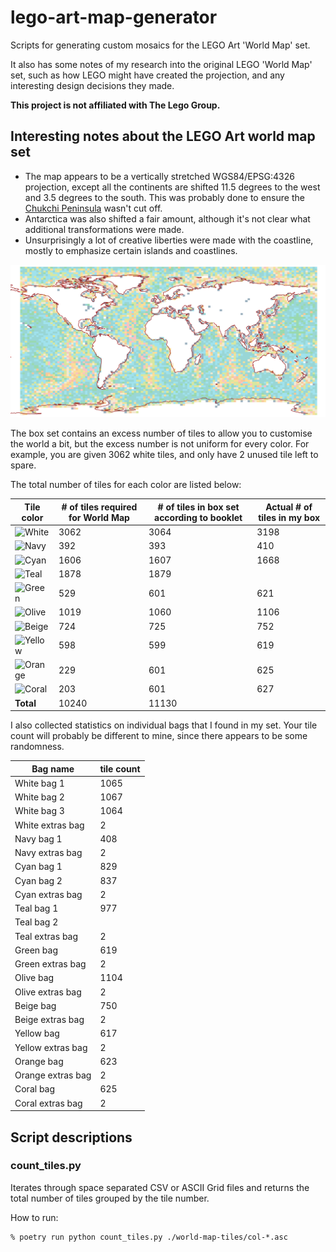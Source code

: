 # lego-art-map-generator

Scripts for generating custom mosaics for the LEGO Art 'World Map' set.

It also has some notes of my research into the original LEGO 'World Map' set,
such as how LEGO might have created the projection, and any interesting design
decisions they made.

**This project is not affiliated with The Lego Group.**

## Interesting notes about the LEGO Art world map set

* The map appears to be a vertically stretched WGS84/EPSG:4326 projection,
  except all the continents are shifted 11.5 degrees to the west and 3.5 degrees
  to the south. This was probably done to ensure the
  [Chukchi Peninsula][chukchi-peninsula] wasn't cut off.
* Antarctica was also shifted a fair amount, although it's not clear what
  additional transformations were made.
* Unsurprisingly a lot of creative liberties were made with the coastline,
  mostly to emphasize certain islands and coastlines.

![LEGO World Map with coastlines on top](world-map-with-coastlines.png)

[chukchi-peninsula]: https://en.wikipedia.org/wiki/Chukchi_Peninsula

The box set contains an excess number of tiles to allow you to customise the
world a bit, but the excess number is not uniform for every color. For example,
you are given 3062 white tiles, and only have 2 unused tile left to spare.

The total number of tiles for each color are listed below:

| Tile color | # of tiles required for World Map | # of tiles in box set according to booklet | Actual # of tiles in my box |
|---|---|---|---|
| ![White](https://img.shields.io/badge/-White-snow) | 3062 | 3064 | 3198 |
| ![Navy](https://img.shields.io/badge/-Navy-rgb(0,53,91)) | 392 | 393 | 410 |
| ![Cyan](https://img.shields.io/badge/-Cyan-rgb(19,183,210)) | 1606 | 1607 | 1668 |
| ![Teal](https://img.shields.io/badge/-Teal-rgb(0,153,150)) | 1878 | 1879 | |
| ![Green](https://img.shields.io/badge/-Green-rgb(0,161,55)) | 529 | 601 | 621 |
| ![Olive](https://img.shields.io/badge/-Olive-rgb(162,197,16)) | 1019 | 1060 | 1106 |
| ![Beige](https://img.shields.io/badge/-Beige-rgb(226,202,144)) | 724 | 725 | 752 |
| ![Yellow](https://img.shields.io/badge/-Yellow-rgb(248,172,0)) | 598 | 599 | 619|
| ![Orange](https://img.shields.io/badge/-Orange-rgb(238,117,0)) | 229 | 601 | 625 |
| ![Coral](https://img.shields.io/badge/-Coral-rgb(237,106,112)) | 203 | 601 | 627 |
| **Total** | 10240 | 11130 |

I also collected statistics on individual bags that I found in my set.
Your tile count will probably be different to mine, since there appears to be
some randomness.

| Bag name | tile count |
|---|---|
| White bag 1 | 1065 |
| White bag 2 | 1067 |
| White bag 3 | 1064 |
| White extras bag | 2 |
| Navy bag 1 | 408 |
| Navy extras bag | 2 |
| Cyan bag 1 | 829 |
| Cyan bag 2 | 837 |
| Cyan extras bag | 2 |
| Teal bag 1 | 977 |
| Teal bag 2 |  |
| Teal extras bag | 2 |
| Green bag | 619 |
| Green extras bag | 2 |
| Olive bag | 1104 |
| Olive extras bag | 2 |
| Beige bag | 750 |
| Beige extras bag | 2 |
| Yellow bag | 617 |
| Yellow extras bag | 2 |
| Orange bag | 623 |
| Orange extras bag | 2 |
| Coral bag | 625 |
| Coral extras bag | 2 |

## Script descriptions

### count_tiles.py

Iterates through space separated CSV or ASCII Grid files and  returns the total
number of tiles grouped by the tile number.  

How to run:

```console
% poetry run python count_tiles.py ./world-map-tiles/col-*.asc
```
